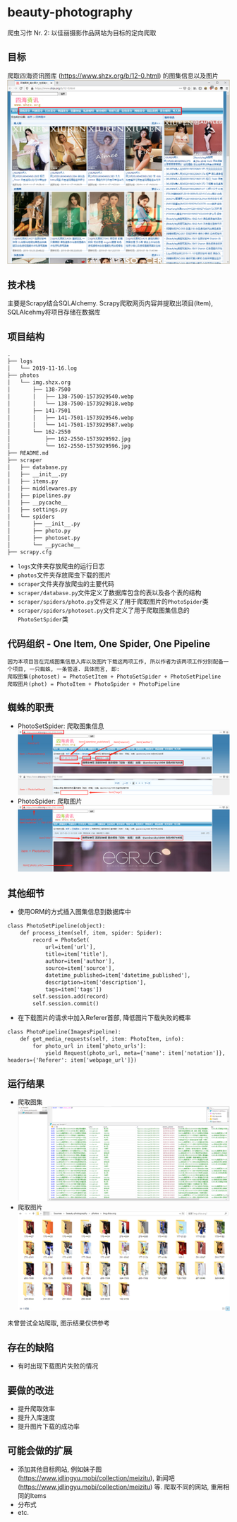 # beauty-photography
爬虫习作 Nr. 2: 以佳丽摄影作品网站为目标的定向爬取 

## 目标
爬取四海资讯图库 (https://www.shzx.org/b/12-0.html) 的图集信息以及图片
![img](introduction/screenshot-001.PNG)

## 技术栈
主要是Scrapy结合SQLAlchemy. Scrapy爬取网页内容并提取出项目(Item), SQLAlcehmy将项目存储在数据库

## 项目结构
```
.
├── logs
│   └── 2019-11-16.log
├── photos
│   └── img.shzx.org
│       ├── 138-7500
│       │   ├── 138-7500-1573929540.webp
│       │   └── 138-7500-1573929818.webp
│       ├── 141-7501
│       │   ├── 141-7501-1573929546.webp
│       │   └── 141-7501-1573929587.webp
│       └── 162-2550
│           ├── 162-2550-1573929592.jpg
│           └── 162-2550-1573929596.jpg
├── README.md
├── scraper
│   ├── database.py
│   ├── __init__.py
│   ├── items.py
│   ├── middlewares.py
│   ├── pipelines.py
│   ├── __pycache__
│   ├── settings.py
│   └── spiders
│       ├── __init__.py
│       ├── photo.py
│       ├── photoset.py
│       └── __pycache__
├── scrapy.cfg
```
- `logs`文件夹存放爬虫的运行日志  
- `photos`文件夹存放爬虫下载的图片
- `scraper`文件夹存放爬虫的主要代码
- `scraper/database.py`文件定义了数据库包含的表以及各个表的结构
- `scraper/spiders/photo.py`文件定义了用于爬取图片的`PhotoSpider`类
- `scraper/spiders/photoset.py`文件定义了用于爬取图集信息的`PhotoSetSpider`类

## 代码组织 - One Item, One Spider, One Pipeline
```
因为本项目旨在完成图集信息入库以及图片下载这两项工作, 所以作者为该两项工作分别配备一个项目, 一只蜘蛛, 一条管道. 具体而言, 即:
爬取图集(photoset) = PhotoSetItem + PhotoSetSpider + PhotoSetPipeline
爬取图片(phot) = PhotoItem + PhotoSpider + PhotoPipeline
```

## 蜘蛛的职责
- PhotoSetSpider: 爬取图集信息
![img](introduction/screenshot-002.png)
![img](introduction/screenshot-006.png)
- PhotoSpider: 爬取图片
![img](introduction/screenshot-004.png)

## 其他细节
- 使用ORM的方式插入图集信息到数据库中
```
class PhotoSetPipeline(object):
    def process_item(self, item, spider: Spider):
        record = PhotoSet(
            url=item['url'],
            title=item['title'], 
            author=item['author'],
            source=item['source'], 
            datetime_published=item['datetime_published'],
            description=item['description'],
            tags=item['tags'])
        self.session.add(record)
        self.session.commit()
```
- 在下载图片的请求中加入Referer首部, 降低图片下载失败的概率
```
class PhotoPipeline(ImagesPipeline):
    def get_media_requests(self, item: PhotoItem, info):
        for photo_url in item['photo_urls']:
            yield Request(photo_url, meta={'name': item['notation']}, headers={'Referer': item['webpage_url']})
```


## 运行结果
- 爬取图集
![img](introduction/screenshot-003.png)
- 爬取图片
![img](introduction/screenshot-007.png)

未曾尝试全站爬取, 图示结果仅供参考



## 存在的缺陷
- 有时出现下载图片失败的情况


## 要做的改进
- 提升爬取效率
- 提升入库速度
- 提升图片下载的成功率


## 可能会做的扩展
- 添加其他目标网站, 例如妹子图 (https://www.jdlingyu.mobi/collection/meizitu), 新闻吧 (https://www.jdlingyu.mobi/collection/meizitu) 等. 爬取不同的网站, 重用相同的Items
- 分布式
- etc.
